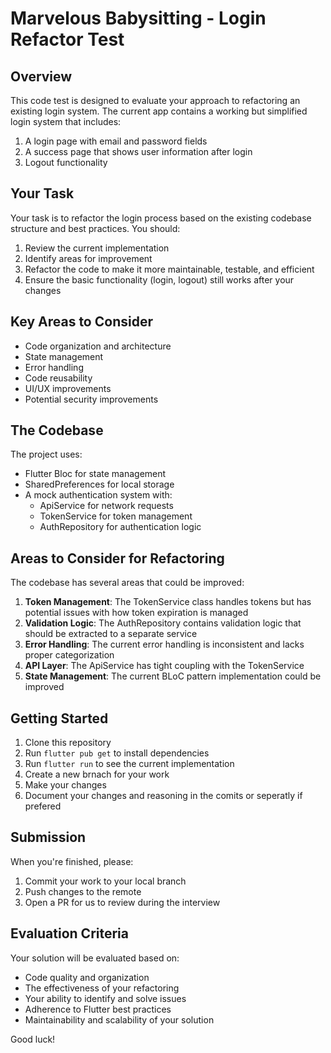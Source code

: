 # Marvelous Babysitting - Login Refactor Test

## Overview

This code test is designed to evaluate your approach to refactoring an existing login system. The current app contains a working but simplified login system that includes:

1. A login page with email and password fields
2. A success page that shows user information after login
3. Logout functionality

## Your Task

Your task is to refactor the login process based on the existing codebase structure and best practices. You should:

1. Review the current implementation
2. Identify areas for improvement
3. Refactor the code to make it more maintainable, testable, and efficient
4. Ensure the basic functionality (login, logout) still works after your changes

## Key Areas to Consider

- Code organization and architecture
- State management
- Error handling
- Code reusability
- UI/UX improvements
- Potential security improvements

## The Codebase

The project uses:
- Flutter Bloc for state management
- SharedPreferences for local storage
- A mock authentication system with:
  - ApiService for network requests
  - TokenService for token management
  - AuthRepository for authentication logic

## Areas to Consider for Refactoring

The codebase has several areas that could be improved:

1. **Token Management**: The TokenService class handles tokens but has potential issues with how token expiration is managed
2. **Validation Logic**: The AuthRepository contains validation logic that should be extracted to a separate service
3. **Error Handling**: The current error handling is inconsistent and lacks proper categorization
4. **API Layer**: The ApiService has tight coupling with the TokenService
5. **State Management**: The current BLoC pattern implementation could be improved

## Getting Started

1. Clone this repository
2. Run `flutter pub get` to install dependencies
3. Run `flutter run` to see the current implementation
4. Create a new brnach for your work
4. Make your changes
5. Document your changes and reasoning in the comits or seperatly if prefered

## Submission

When you're finished, please:

1. Commit your work to your local branch
2. Push changes to the remote
3. Open a PR for us to review during the interview

## Evaluation Criteria

Your solution will be evaluated based on:

- Code quality and organization
- The effectiveness of your refactoring
- Your ability to identify and solve issues
- Adherence to Flutter best practices
- Maintainability and scalability of your solution

Good luck!
